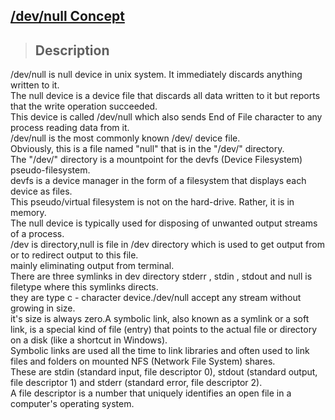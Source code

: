 ## [/dev/null Concept](https://prayuja-teli.github.io/Blog/Filesystem)     

> ## Description<br/>

/dev/null is null device in unix system. It immediately discards anything written to it.<br/>
The null device is a device file that discards all data written to it but reports that the write operation succeeded.<br/>
This device is called /dev/null which also sends End of File character to any process reading data from it.<br/>
/dev/null is the most commonly known /dev/ device file. <br/>
Obviously, this is a file named "null" that is in the "/dev/" directory.<br/>
The "/dev/" directory is a mountpoint for the devfs (Device Filesystem) pseudo-filesystem.<br/>
devfs is a device manager in the form of a filesystem that displays each device as files. <br/>
This pseudo/virtual filesystem is not on the hard-drive. Rather, it is in memory.<br/>
The null device is typically used for disposing of unwanted output streams of a process.<br/>
/dev is directory,null is file in /dev directory which is used to get output from or to redirect output to this file.<br/>
mainly eliminating output from terminal.<br/>
There are three symlinks in dev directory stderr , stdin , stdout and null is filetype where this symlinks directs.<br/>
they are type c - character device./dev/null accept any stream without growing in size. <br/>
it's size is always zero.A symbolic link, also known as a symlink or a soft link, is a special kind of file (entry) that points
to the actual file or directory on a disk (like a shortcut in Windows). <br/>
Symbolic links are used all the time to link libraries and often used to link files and folders on mounted NFS 
(Network File System) shares.<br/>
These are stdin (standard input, file descriptor 0), stdout (standard output, file descriptor 1) and stderr (standard error, file descriptor 2).<br/>
A file descriptor is a number that uniquely identifies an open file in a computer's operating system.<br/>







